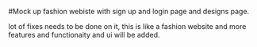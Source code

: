 #Mock up fashion webiste with sign up and login page and designs page.



lot of fixes needs to be done on it, this is like a fashion website and more features and functionaity and ui will be added.
